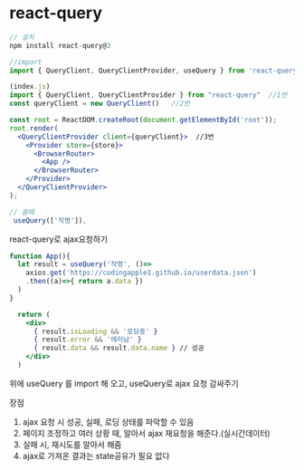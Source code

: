 # react-query

```jsx
// 설치
npm install react-query@3

//import
import { QueryClient, QueryClientProvider, useQuery } from 'react-query'

(index.js)
import { QueryClient, QueryClientProvider } from "react-query"  //1번
const queryClient = new QueryClient()   //2번

const root = ReactDOM.createRoot(document.getElementById('root'));
root.render(
  <QueryClientProvider client={queryClient}>  //3번
    <Provider store={store}>
      <BrowserRouter>
        <App />
      </BrowserRouter>
    </Provider>
  </QueryClientProvider>
); 

// 쓸때
 useQuery(['작명']), 
```

react-query로 ajax요청하기

```jsx
function App(){
  let result = useQuery('작명', ()=>
    axios.get('https://codingapple1.github.io/userdata.json')
    .then((a)=>{ return a.data })
  )
}

  return (
    <div>
      { result.isLoading && '로딩중' }
      { result.error && '에러남' }
      { result.data && result.data.name } // 성공
    </div>
  )
```

위에 useQuery 를 import 해 오고, useQuery로  ajax 요청 감싸주기

장점

1. ajax 요청 시 성공, 실패, 로딩 상태를 파악할 수 있음
2. 페이지 조정하고 여러 상황 때, 알아서 ajax 재요청을 해준다.(실시간데이터)
3. 실패 시, 재시도를 알아서 해줌
4. ajax로 가져온 결과는 state공유가 필요 없다